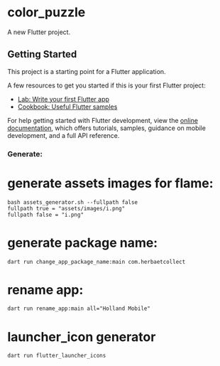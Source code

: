 # color_puzzle

A new Flutter project.

## Getting Started

This project is a starting point for a Flutter application.

A few resources to get you started if this is your first Flutter project:

- [Lab: Write your first Flutter app](https://docs.flutter.dev/get-started/codelab)
- [Cookbook: Useful Flutter samples](https://docs.flutter.dev/cookbook)

For help getting started with Flutter development, view the
[online documentation](https://docs.flutter.dev/), which offers tutorials,
samples, guidance on mobile development, and a full API reference.

### Generate:

# generate assets images for flame:

    bash assets_generator.sh --fullpath false
    fullpath true = "assets/images/i.png"
    fullpath false = "i.png"

# generate package name:

    dart run change_app_package_name:main com.herbaetcollect

# rename app:

    dart run rename_app:main all="Holland Mobile"

# launcher_icon generator

    dart run flutter_launcher_icons
